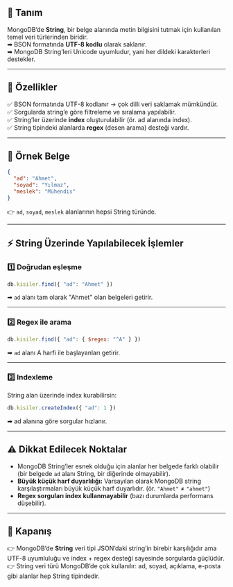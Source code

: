 
## 📌 **Tanım**

MongoDB’de **String**, bir belge alanında metin bilgisini tutmak için kullanılan temel veri türlerinden biridir.  
➡ BSON formatında **UTF-8 kodlu** olarak saklanır.  
➡ MongoDB String’leri Unicode uyumludur, yani her dildeki karakterleri destekler.

---

## 🌟 **Özellikler**

✅ BSON formatında UTF-8 kodlanır → çok dilli veri saklamak mümkündür.  
✅ Sorgularda string’e göre filtreleme ve sıralama yapılabilir.  
✅ String’ler üzerinde **index** oluşturulabilir (ör. ad alanında index).  
✅ String tipindeki alanlarda **regex** (desen arama) desteği vardır.

---

## 📝 **Örnek Belge**

```json
{
  "ad": "Ahmet",
  "soyad": "Yılmaz",
  "meslek": "Mühendis"
}
```

👉 `ad`, `soyad`, `meslek` alanlarının hepsi String türünde.

---

## ⚡ **String Üzerinde Yapılabilecek İşlemler**

### 1️⃣ **Doğrudan eşleşme**

```js
db.kisiler.find({ "ad": "Ahmet" })
```

➡ `ad` alanı tam olarak "Ahmet" olan belgeleri getirir.

---

### 2️⃣ **Regex ile arama**

```js
db.kisiler.find({ "ad": { $regex: "^A" } })
```

➡ `ad` alanı A harfi ile başlayanları getirir.

---

### 3️⃣ **Indexleme**

String alan üzerinde index kurabilirsin:

```js
db.kisiler.createIndex({ "ad": 1 })
```

➡ ad alanına göre sorgular hızlanır.

---

## ⚠️ **Dikkat Edilecek Noktalar**

- MongoDB String’ler esnek olduğu için alanlar her belgede farklı olabilir (bir belgede `ad` alanı String, bir diğerinde olmayabilir).
- **Büyük küçük harf duyarlılığı:** Varsayılan olarak MongoDB string karşılaştırmaları büyük küçük harf duyarlıdır. (ör. `"Ahmet"` ≠ `"ahmet"`)
- **Regex sorguları index kullanmayabilir** (bazı durumlarda performans düşebilir).

---

## 🎯 **Kapanış**

👉 MongoDB’de **String** veri tipi JSON’daki string’in birebir karşılığıdır ama UTF-8 uyumluluğu ve index + regex desteği sayesinde sorgularda güçlüdür.  
👉 String veri türü MongoDB’de çok kullanılır: ad, soyad, açıklama, e-posta gibi alanlar hep String tipindedir.